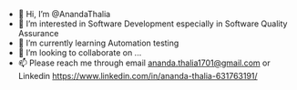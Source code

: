 - 👋 Hi, I’m @AnandaThalia
- 👀 I’m interested in Software Development especially in Software Quality Assurance
- 🌱 I’m currently learning Automation testing
- 💞️ I’m looking to collaborate on ...
- 📫 Please reach me through email ananda.thalia1701@gmail.com or Linkedin https://www.linkedin.com/in/ananda-thalia-631763191/

<!---
AnandaThalia/AnandaThalia is a ✨ special ✨ repository because its `README.md` (this file) appears on your GitHub profile.
You can click the Preview link to take a look at your changes.
--->
